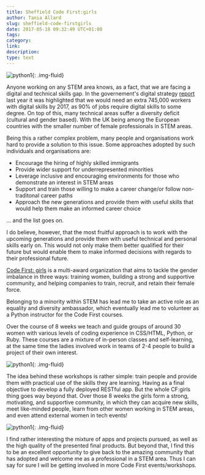 ```yaml
---
title: Sheffield Code First:girls
author: Tania Allard
slug: sheffield-code-firstgirls
date: 2017-05-18 09:32:49 UTC+01:00
tags:
category:
link:
description:
type: text
---
```



![python1](/assets/images/CF_python1.jpg){: .img-fluid}

Anyone working on any STEM area knows, as a fact, that we are facing a digital and technical skills gap.  In the governement's digital strategy [report](https://www.bbc.co.uk/news/business-36510266) last year it
was highlighted that we would need an extra 745,000 workers with digital skills by 2017, as 90% of jobs require digital skills to some degree.
On top of this, many technical areas suffer a diversity deficit (cultural and gender based).
With the UK being among the European countries with the smaller number of female
professionals in STEM areas.

Being this a rather complex problem, many people and organisations work hard to provide a solution to this issue.  Some approaches adopted by such individuals and organisations are:

* Encourage the hiring of highly skilled immigrants
* Provide wider support for underrepresented minorities
* Leverage inclusive and encouraging environments for those who
demonstrate an interest in STEM areas
* Support and train those willing to make a career change/or follow non-traditonal career paths
* Approach the new generations and provide them with useful skills that would help them
make an informed career choice

... and the list goes on.

I do believe, however, that the most fruitful approach is to work with the upcoming generations and provide them with useful technical and personal skills early on. This would not only make them better qualified for their future but would enable them to make informed decisions with regards to their professional future.

[Code First: girls](https://www.codefirstgirls.org.uk) is a multi-award organization that aims to tackle the gender imbalance in three ways: training women, building a strong and supportive community, and helping companies to train, recruit, and retain their female force.

Belonging to a minority within STEM has lead me to take an active role as an equality and diversity ambassador, which eventually lead me to volunteer as a Python instructor for the Code First courses.

Over the course of 8 weeks we teach and guide groups of around 30 women with various levels of coding experience in CSS/HTML, Python, or Ruby. These courses are a mixture of in-person classes and self-learning, at the same time the ladies involved work in teams of 2-4 people to build a project of their own interest.

![python1](/assets/images/CF_python3.jpg){: .img-fluid}

The idea behind these workshops is rather simple: train people and provide them with practical use of the skills they are learning. Having as a final objective to develop a fully deployed RESTful app. But the whole CF:girls thing goes way beyond that. Over those 8 weeks the girls form a strong, motivating, and supportive community, in which they can acquire new skills, meet like-minded people, learn from other women working in STEM areas, and even attend external women in tech events!

![python1](/assets/images/CF_python2.jpg){: .img-fluid}


 I find rather interesting the mixture of apps and projects pursued, as well as the high quality of the presented final products. But beyond that, I find this to be an excellent opportunity to give back to the amazing community that has adopted and welcome me as a professional in a STEM area. Thus I can say for sure I will be getting involved in more Code First events/workshops.
